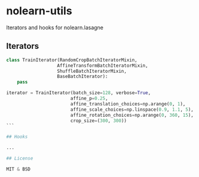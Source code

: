 # nolearn-utils

Iterators and hooks for nolearn.lasagne

## Iterators

````py
class TrainIterator(RandomCropBatchIteratorMixin,
                   AffineTransformBatchIteratorMixin,
                   ShuffleBatchIteratorMixin,
                   BaseBatchIterator):
    pass

iterator = TrainIterator(batch_size=128, verbose=True,
                        affine_p=0.25,
                        affine_translation_choices=np.arange(0, 1),
                        affine_scale_choices=np.linspace(0.9, 1.1, 5),
                        affine_rotation_choices=np.arange(0, 360, 15),
                        crop_size=(300, 300))
```

## Hooks

...

## License

MIT & BSD

